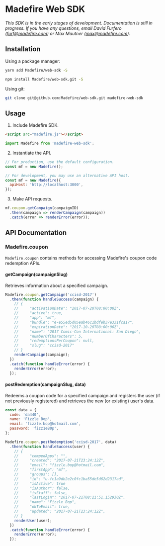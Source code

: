 

# Madefire Web SDK

_This SDK is in the early stages of development. Documentation is still in progress. If you have any questions, email David Furfero (furf@madefire.com) or Max Mautner (max@madefire.com)._

## Installation

Using a package manager:

```bash
yarn add Madefire/web-sdk -S
```

```bash
npm install Madefire/web-sdk.git -S
```

Using git:

```bash
git clone git@github.com:Madefire/web-sdk.git madefire-web-sdk
```

## Usage

1. Include Madefire SDK.

  ```html
  <script src="madefire.js"></script>
  ```

  ```js
  import Madefire from 'madefire-web-sdk';
  ```

2. Instantiate the API.

  ```js
  // For production, use the default configuration.
  const mf = new Madefire();

  // For development, you may use an alternative API host.
  const mf = new Madefire({
    apiHost: 'http://localhost:3000',
  });
  ```

3. Make API requests.

  ```js
  mf.coupon.getCampaign(campaignID)
    .then(campaign => renderCampaign(campaign))
    .catch(error => renderError(error));
  ```

## API Documentation

### Madefire.coupon

`Madefire.coupon` contains methods for accessing Madefire's coupon code redemption APIs.

#### getCampaign(campaignSlug)

Retrieves information about a specified campaign.

```js
Madefire.coupon.getCampaign('ccisd-2017')
  .then(function handleSuccess(campaign) {
    // {
    //     "activationDate": "2017-07-20T08:00:00Z",
    //     "active": true,
    //     "app": "mf",
    //     "bundle": "e-e55ed5d05eab46c1bdfeb37e331fca17",
    //     "expirationDate": "2017-10-20T08:00:00Z",
    //     "name": "2017 Comic-Con International: San Diego",
    //     "numberOfCharacters": 5,
    //     "redemptionsPerCoupon": null,
    //     "slug": "ccisd-2017"
    // }
    renderCampaign(campaign);
  })
  .catch(function handleError(error) {
    renderError(error);
  });
```

#### postRedemption(campaignSlug, data)

Redeems a coupon code for a specified campaign and registers the user (if not previously registered) and retrieves the new (or existing) user's data.

```js
const data = {
  code: 'da440',
  name: 'Fizzle Bop',
  email: 'fizzle.bop@hotmail.com',
  password: 'fizz1eB0p',
};

Madefire.coupon.postRedemption('ccisd-2017', data)
  .then(function handleSuccess(user) {
    // {
    //     "compedApps": "",
    //     "created": "2017-07-21T23:24:12Z",
    //     "email": "fizzle.bop@hotmail.com",
    //     "firstApp": "mf",
    //     "groups": [],
    //     "id": "u-fc1a9db2e2c0fc1ba55de5d62d2317ad",
    //     "isActive": true
    //     "isAuthor": false,
    //     "isStaff": false,
    //     "lastLogin": "2017-07-21T08:21:51.152930Z",
    //     "name": "Fizzle Bop",
    //     "okToEmail": true,
    //     "updated": "2017-07-21T23:24:12Z",
    // }
    renderUser(user);
  })
  .catch(function handleError(error) {
    renderError(error);
  });
```
